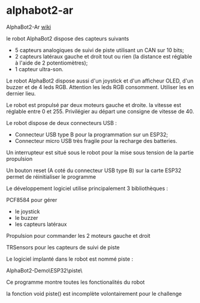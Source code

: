 # alphabot2-ar

AlphaBot2-Ar [wiki](https://www.waveshare.com/wiki/AlphaBot2-Ar) 

le robot AlphaBot2 dispose des capteurs suivants

- 5 capteurs analogiques de suivi de piste utilisant un CAN sur 10 bits;
- 2 capteurs latéraux gauche et droit tout ou rien (la distance est réglable à l'aide de 2 potentiomètres);
- 1 capteur ultra-son.

Le robot AlphaBot2 dispose aussi d'un joystick et d'un afficheur OLED, d'un buzzer et de 4 leds RGB.
Attention les leds RGB consomment. Utiliser les en dernier lieu.

Le robot est propulsé par deux moteurs gauche et droite. la vitesse est réglable entre 0 et 255.
Privilégier au départ une consigne de vitesse de 40.

Le robot dispose de deux connecteurs USB :

- Connecteur USB type B pour la programmation sur un ESP32;
- Connecteur micro USB très fragile pour la recharge des batteries.

Un interrupteur est situé sous le robot pour la mise sous tension de la partie propulsion

Un bouton reset (A coté du connecteur USB type B) sur la carte ESP32 permet de réinitialiser le programme 

Le développement logiciel utilise principalement 3 bibliothèques :

PCF8584 pour gérer
- le joystick
- le buzzer
- les capteurs latéraux

Propulsion pour commander les 2 moteurs gauche et droit

TRSensors pour les capteurs de suivi de piste

Le logiciel implanté dans le robot est nommé piste :

AlphaBot2-Demo\ESP32\piste\

Ce programme montre toutes les fonctionalités du robot

la fonction void piste() est incomplète volontairement pour le challenge
















